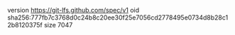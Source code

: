 version https://git-lfs.github.com/spec/v1
oid sha256:777fb7c3768d0c24b8c20ee30f25e7056cd2778495e0734d8b28c12b8120375f
size 7047
